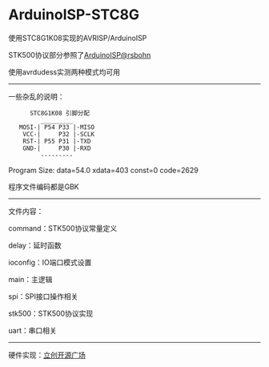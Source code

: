 # ArduinoISP-STC8G

使用STC8G1K08实现的AVRISP/ArduinoISP

STK500协议部分参照了[ArduinoISP@rsbohn](https://github.com/rsbohn/ArduinoISP)

使用avrdudess实测两种模式均可用

---
一些杂乱的说明：

```
      STC8G1K08 引脚分配
         _________
   MOSI-| P54 P33 |-MISO
    VCC-|     P32 |-SCLK
    RST-| P55 P31 |-TXD
    GND-|     P30 |-RXD
         ---------
```

Program Size: data=54.0 xdata=403 const=0 code=2629

程序文件编码都是GBK

---

文件内容：

command：STK500协议常量定义

delay：延时函数

ioconfig：IO端口模式设置

main：主逻辑

spi：SPI接口操作相关

stk500：STK500协议实现

uart：串口相关

---

硬件实现：[立创开源广场](https://oshwhub.com/DT9025A/stc8-arduinoisp)